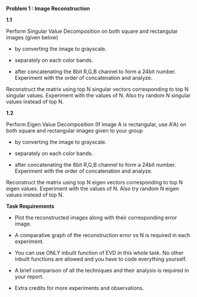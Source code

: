 
**Problem 1 : Image Reconstruction**

**1.1**

Perform Singular Value Decomposition on both square and rectangular images (given below)

- by converting the image to grayscale.

- separately on each color bands.

- after concatenating the 8bit R,G,B channel to form a 24bit number. Experiment with the order of concatenation and analyze. 

Reconstruct the matrix using top N singular vectors corresponding to top N singular values. Experiment with the values of N. Also try random N singular values instead of top N.

**1.2**

Perform Eigen Value Decomposition (If image A is rectangular, use A'A) on both square and rectangular images given to your group

- by converting the image to grayscale.

- separately on each color bands.

- after concatenating the 8bit R,G,B channel to form a 24bit number. Experiment with the order of concatenation and analyze. 

Reconstruct the matrix using top N eigen vectors corresponding to top N eigen values. Experiment with the values of N. Also try random N eigen values instead of top N.

**Task Requirements**

- Plot the reconstructed images along with their corresponding error image.

- A comparative graph of the reconstruction error vs N is required in each experiment.

- You can use ONLY inbuilt function of EVD in this whole task. No other inbuilt functions are allowed and you have to code everything yourself.

- A brief comparison of all the techniques and their analysis is required in your report.

- Extra credits for more experiments and observations.

